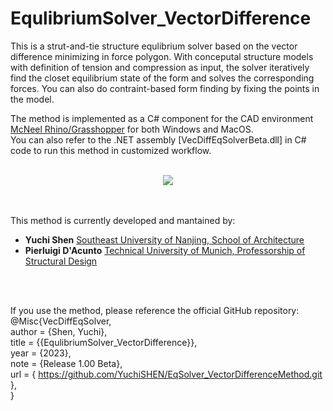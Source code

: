 # EqulibriumSolver_VectorDifference

This is a strut-and-tie structure equlibrium solver based on the vector difference minimizing in force polygon. With conceputal structure models with definition of tension and compression as input, the solver iteratively find the closet equilibrium state of the form and solves the corresponding forces. You can also do contraint-based form finding by fixing the points in the model.

 The method is implemented as a C# component for the CAD environment [McNeel Rhino/Grasshopper](https://www.rhino3d.com/) for both Windows and MacOS.<br>
 You can also refer to the .NET assembly [VecDiffEqSolverBeta.dll] in C# code to run this method in customized workflow.
<br>
<br>

<div align="center">
<img src="https://github.com/YuchiSHEN/EqSolver_VectorDifferenceMethod/blob/5e0e550f401641ab598b3d6bc58817c41dee7a80/png/lattice.png">
</div>

<br>
<br>

This method is currently developed and mantained by:
- __Yuchi Shen__ [Southeast University of Nanjing, School of Architecture](http://arch.seu.edu.cn/jz_en/main.htm)
- __Pierluigi D'Acunto__ [Technical University of Munich, Professorship of Structural Design](https://www.arc.ed.tum.de/sd/structural-design/)
<br>
<br>

If you use the method, please reference the official GitHub repository: <br>
@Misc{VecDiffEqSolver, <br>
author = {Shen, Yuchi}, <br>
title = {{EqulibriumSolver_VectorDifference}}, <br>
year = {2023}, <br>
note = {Release 1.00 Beta}, <br>
url = { https://github.com/YuchiSHEN/EqSolver_VectorDifferenceMethod.git }, <br>
}
<br>
<br>

